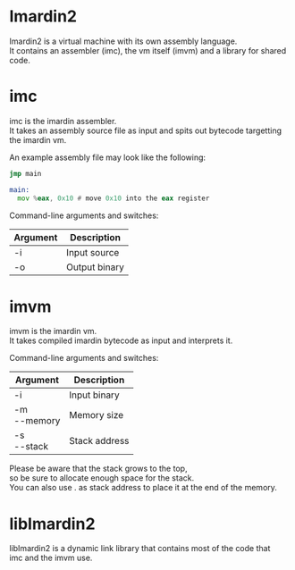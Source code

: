# Imardin2
Imardin2 is a virtual machine with its own assembly language.  
It contains an assembler (imc), the vm itself (imvm) and a library for shared code.

# imc
imc is the imardin assembler.  
It takes an assembly source file as input and spits out bytecode targetting the imardin vm.

An example assembly file may look like the following:
```asm
jmp main

main:
  mov %eax, 0x10 # move 0x10 into the eax register
```

Command-line arguments and switches:

| Argument | Description
| -------- | -----------
| -i       | Input source
| -o       | Output binary

# imvm
imvm is the imardin vm.  
It takes compiled imardin bytecode as input and interprets it.

Command-line arguments and switches:

| Argument       | Description
| -------------- | -----------
| -i             | Input binary
| -m<br>--memory | Memory size
| -s<br>--stack  |  Stack address

Please be aware that the stack grows to the top,  
so be sure to allocate enough space for the stack.  
You can also use . as stack address to place it at the end of the memory.

# libImardin2
libImardin2 is a dynamic link library that contains most of the code that  
imc and the imvm use.
